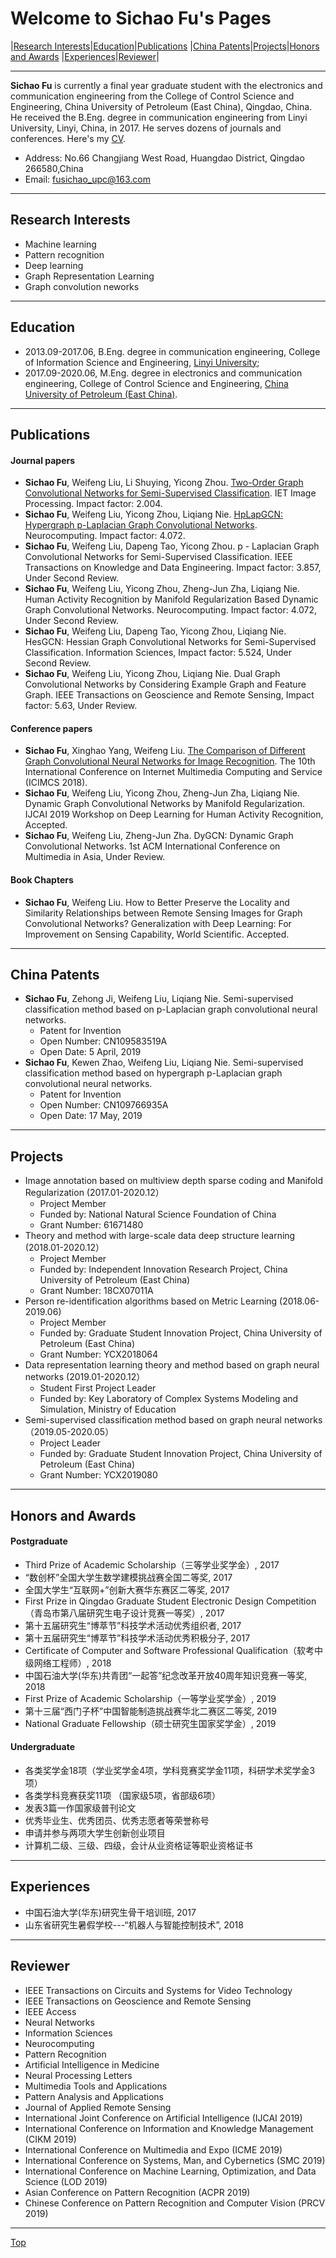 # Welcome to Sichao Fu's Pages

|[Research Interests](#research-interests)|[Education](#education)|[Publications](#publications)
|[China Patents](#china-patents)|[Projects](#projects)|[Honors and Awards](#honors-and-awards)
|[Experiences](#experiences)|[Reviewer](#reviewer)|

---
**Sichao Fu** is currently a final year graduate student with the electronics and communication engineering from the College of Control Science and Engineering, China University of Petroleum (East China), Qingdao, China. He received the B.Eng. degree in communication engineering from Linyi University, Linyi, China, in 2017. He serves dozens of journals and conferences. Here's my [CV](https://github.com/SichaoFu/MyWebpages/blob/master/CV-SichaoFu.pdf).
* Address: No.66 Changjiang West Road, Huangdao District, Qingdao 266580,China
* Email: fusichao_upc@163.com 

---

## Research Interests
* Machine learning
* Pattern recognition
* Deep learning
* Graph Representation Learning
* Graph convolution neworks

---

## Education
* 2013.09-2017.06, B.Eng. degree in communication engineering, College of Information Science and Engineering, [Linyi University](https://baike.baidu.com/item/%E4%B8%B4%E6%B2%82%E5%A4%A7%E5%AD%A6/297891?fr=aladdin);
* 2017.09-2020.06, M.Eng. degree in electronics and communication engineering, College of Control Science and Engineering, [China University of Petroleum (East China)](https://baike.baidu.com/item/%E4%B8%AD%E5%9B%BD%E7%9F%B3%E6%B2%B9%E5%A4%A7%E5%AD%A6%EF%BC%88%E5%8D%8E%E4%B8%9C%EF%BC%89/4322667?fromtitle=%E4%B8%AD%E5%9B%BD%E7%9F%B3%E6%B2%B9%E5%A4%A7%E5%AD%A6%28%E5%8D%8E%E4%B8%9C%29&fromid=6869367&fr=aladdin).

---

## Publications
#### Journal papers
* **Sichao Fu**, Weifeng Liu, Li Shuying, Yicong Zhou. [Two-Order Graph Convolutional Networks for Semi-Supervised Classification](https://doi.org/10.1049/iet-ipr.2018.6224). IET Image Processing. Impact factor: 2.004. 
* **Sichao Fu**, Weifeng Liu, Yicong Zhou, Liqiang Nie. [HpLapGCN: Hypergraph p-Laplacian Graph Convolutional Networks](https://doi.org/10.1016/j.neucom.2019.06.068). Neurocomputing. Impact factor: 4.072.
* **Sichao Fu**, Weifeng Liu, Dapeng Tao, Yicong Zhou. p - Laplacian Graph Convolutional Networks for Semi-Supervised Classification. IEEE Transactions on Knowledge and Data Engineering. Impact factor: 3.857, Under Second Review.
* **Sichao Fu**, Weifeng Liu, Yicong Zhou, Zheng-Jun Zha, Liqiang Nie. Human Activity Recognition by Manifold Regularization Based Dynamic Graph Convolutional Networks. Neurocomputing. Impact factor: 4.072, Under Second Review.
* **Sichao Fu**, Weifeng Liu, Dapeng Tao, Yicong Zhou, Liqiang Nie. HesGCN: Hessian Graph Convolutional Networks for Semi-Supervised Classification. Information Sciences, Impact factor: 5.524, Under Second Review.
* **Sichao Fu**, Weifeng Liu, Yicong Zhou, Liqiang Nie. Dual Graph Convolutional Networks by Considering Example Graph and Feature Graph. IEEE Transactions on Geoscience and Remote Sensing, Impact factor: 5.63, Under Review.

#### Conference papers
* **Sichao Fu**, Xinghao Yang, Weifeng Liu. [The Comparison of Different Graph Convolutional Neural Networks for Image Recognition](https://doi.org/10.1145/3240876.3240915). The 10th International Conference on Internet Multimedia Computing and Service (ICIMCS 2018). 
* **Sichao Fu**, Weifeng Liu, Yicong Zhou, Zheng-Jun Zha, Liqiang Nie. Dynamic Graph Convolutional Networks by Manifold Regularization. IJCAI 2019 Workshop on Deep Learning for Human Activity Recognition, Accepted.
* **Sichao Fu**, Weifeng Liu, Zheng-Jun Zha. DyGCN: Dynamic Graph Convolutional Networks. 1st ACM International Conference on Multimedia in Asia, Under Review.

#### Book Chapters
* **Sichao Fu**, Weifeng Liu. How to Better Preserve the Locality and Similarity Relationships between Remote Sensing Images for Graph
Convolutional Networks? Generalization with Deep Learning: For Improvement on Sensing Capability, World Scientific. Accepted.

---

## China Patents
* **Sichao Fu**, Zehong Ji, Weifeng Liu, Liqiang Nie. Semi-supervised classification method based on p-Laplacian graph convolutional neural networks.
  * Patent for Invention
  * Open Number: CN109583519A
  * Open Date: 5 April, 2019
* **Sichao Fu**, Kewen Zhao, Weifeng Liu, Liqiang Nie. Semi-supervised classification method based on hypergraph p-Laplacian graph convolutional neural networks.
  * Patent for Invention
  * Open Number: CN109766935A
  * Open Date: 17 May, 2019

---

## Projects
* Image annotation based on multiview depth sparse coding and Manifold Regularization (2017.01-2020.12）
     * Project Member
     * Funded by: National Natural Science Foundation of China 
     * Grant Number: 61671480
* Theory and method with large-scale data deep structure learning (2018.01-2020.12）
    * Project Member
    * Funded by: Independent Innovation Research Project, China University of Petroleum (East China)  
    * Grant Number: 18CX07011A
* Person re-identification algorithms based on Metric Learning (2018.06-2019.06)
     * Project Member
     * Funded by: Graduate Student Innovation Project, China University of Petroleum (East China)  
     * Grant Number: YCX2018064
* Data representation learning theory and method based on graph neural networks (2019.01-2020.12）
    * Student First Project Leader
    * Funded by: Key Laboratory of Complex Systems Modeling and Simulation, Ministry of Education 
* Semi-supervised classification method based on graph neural networks （2019.05-2020.05）
    * Project Leader
    * Funded by: Graduate Student Innovation Project, China University of Petroleum (East China)
    * Grant Number: YCX2019080
     
---

## Honors and Awards
#### Postgraduate
* Third Prize of Academic Scholarship（三等学业奖学金）, 2017
* “数创杯”全国大学生数学建模挑战赛全国二等奖, 2017
* 全国大学生“互联网+”创新大赛华东赛区二等奖, 2017
* First Prize in Qingdao Graduate Student Electronic Design Competition（青岛市第八届研究生电子设计竞赛一等奖）, 2017
* 第十五届研究生“博萃节”科技学术活动优秀组织者, 2017
* 第十五届研究生“博萃节”科技学术活动优秀积极分子, 2017
* Certificate of Computer and Software Professional Qualification（软考中级网络工程师）, 2018
* 中国石油大学(华东)共青团“一起答”纪念改革开放40周年知识竞赛一等奖, 2018
* First Prize of Academic Scholarship（一等学业奖学金）, 2019
* 第十三届“西门子杯”中国智能制造挑战赛华北二赛区二等奖, 2019
* National Graduate Fellowship（硕士研究生国家奖学金）, 2019

#### Undergraduate
* 各类奖学金18项（学业奖学金4项，学科竞赛奖学金11项，科研学术奖学金3项）
* 各类学科竞赛获奖11项 （国家级5项，省部级6项）
* 发表3篇一作国家级普刊论文
* 优秀毕业生、优秀团员、优秀志愿者等荣誉称号
* 申请并参与两项大学生创新创业项目
* 计算机二级、三级、四级，会计从业资格证等职业资格证书

---

## Experiences
* 中国石油大学(华东)研究生骨干培训班, 2017 
* 山东省研究生暑假学校---“机器人与智能控制技术”, 2018

---

## Reviewer
* IEEE Transactions on Circuits and Systems for Video Technology
* IEEE Transactions on Geoscience and Remote Sensing
* IEEE Access
* Neural Networks
* Information Sciences
* Neurocomputing
* Pattern Recognition
* Artificial Intelligence in Medicine
* Neural Processing Letters
* Multimedia Tools and Applications
* Pattern Analysis and Applications
* Journal of Applied Remote Sensing
* International Joint Conference on Artificial Intelligence (IJCAI 2019)
* International Conference on Information and Knowledge Management (CIKM 2019)
* International Conference on Multimedia and Expo (ICME 2019)
* International Conference on Systems, Man, and Cybernetics (SMC 2019) 
* International Conference on Machine Learning, Optimization, and Data Science (LOD 2019)
* Asian Conference on Pattern Recognition (ACPR 2019)
* Chinese Conference on Pattern Recognition and Computer Vision (PRCV 2019)

---
[Top](#welcome-to-sichao-fus-pages)
